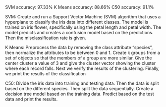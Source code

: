 
SVM accuracy: 97.33% 
K Means accuracy: 88.66%
C50 accuracy: 91.1%


SVM:
	Create and run a Support Vector Machine (SVM) algorithm that uses a hyperplane to classify the iris data into different classes. The model is trained on iris flower, specifically using the petal length and petal width. The model predicts and creates a confusion model based on the predictions. Then the misclassification rate is given.
	

K Means:
	Preprocess the data by removing the class attribute “species”, then normalize the attributes to be between 0 and 1. Create k groups from a set of objects so that the members of a group are more similar. Give the center cluster a value of 3 and give the cluster vector showing the cluster where each record falls. Next we verify the results of the clustering. Finally, we print the results of the classification

C50:
	Divide the iris data into training and testing data. Then the data is split based on the different species. Then split the data sequentially. Create a decision tree model based on the training data. Predict based on the test data and print the results.
